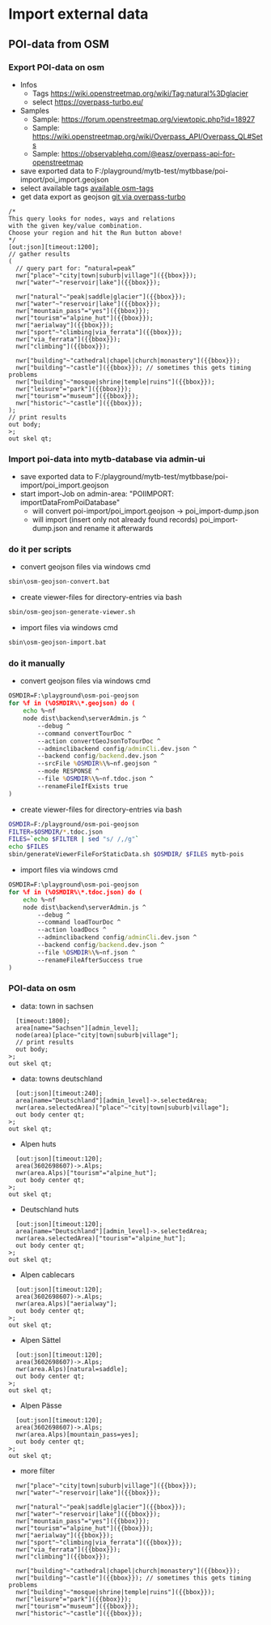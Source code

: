 # Import external data

## POI-data from OSM

### Export POI-data on osm
- Infos
    - Tags https://wiki.openstreetmap.org/wiki/Tag:natural%3Dglacier
    - select https://overpass-turbo.eu/
- Samples
    - Sample: https://forum.openstreetmap.org/viewtopic.php?id=18927
    - Sample: https://wiki.openstreetmap.org/wiki/Overpass_API/Overpass_QL#Sets
    - Sample: https://observablehq.com/@easz/overpass-api-for-openstreetmap
- save exported data to F:/playground/mytb-test/mytbbase/poi-import/poi_import.geojson 
- select available tags [available osm-tags](https://taginfo.openstreetmap.org/tags/natural=peak#overview)
- get data export as geojson  [git via overpass-turbo](http://overpass-turbo.eu/#)
```
/*
This query looks for nodes, ways and relations 
with the given key/value combination.
Choose your region and hit the Run button above!
*/
[out:json][timeout:1200];
// gather results
(
  // query part for: “natural=peak”
  nwr["place"~"city|town|suburb|village"]({{bbox}});
  nwr["water"~"reservoir|lake"]({{bbox}});

  nwr["natural"~"peak|saddle|glacier"]({{bbox}});
  nwr["water"~"reservoir|lake"]({{bbox}});
  nwr["mountain_pass"="yes"]({{bbox}});
  nwr["tourism"="alpine_hut"]({{bbox}});
  nwr["aerialway"]({{bbox}});
  nwr["sport"~"climbing|via_ferrata"]({{bbox}});
  nwr["via_ferrata"]({{bbox}});
  nwr["climbing"]({{bbox}});
  
  nwr["building"~"cathedral|chapel|church|monastery"]({{bbox}});
  nwr["building"~"castle"]({{bbox}}); // sometimes this gets timing problems
  nwr["building"~"mosque|shrine|temple|ruins"]({{bbox}});
  nwr["leisure"="park"]({{bbox}});
  nwr["tourism"="museum"]({{bbox}});
  nwr["historic"~"castle"]({{bbox}});
);
// print results
out body;
>;
out skel qt;
```

### Import poi-data into mytb-database via admin-ui
- save exported data to F:/playground/mytb-test/mytbbase/poi-import/poi_import.geojson
- start import-Job on admin-area: "POIIMPORT: importDataFromPoiDatabase"
  - will convert poi-import/poi_import.geojson -> poi_import-dump.json
  - will import (insert only not already found records) poi_import-dump.json and rename it afterwards

### do it per scripts
- convert geojson files via windows cmd
```cmd
sbin\osm-geojson-convert.bat
```
- create viewer-files for directory-entries via bash
```bash
sbin/osm-geojson-generate-viewer.sh
```
- import files via windows cmd
```cmd
sbin\osm-geojson-import.bat
```

### do it manually
- convert geojson files via windows cmd
```cmd
OSMDIR=F:\playground\osm-poi-geojson
for %f in (%OSMDIR%\*.geojson) do (
    echo %~nf
    node dist\backend\serverAdmin.js ^
        --debug ^
        --command convertTourDoc ^
        --action convertGeoJsonToTourDoc ^
        --adminclibackend config/adminCli.dev.json ^
        --backend config/backend.dev.json ^
        --srcFile %OSMDIR%\%~nf.geojson ^
        --mode RESPONSE ^
        --file %OSMDIR%\%~nf.tdoc.json ^
        --renameFileIfExists true
)
```
- create viewer-files for directory-entries via bash
```bash
OSMDIR=F:/playground/osm-poi-geojson
FILTER=$OSMDIR/*.tdoc.json
FILES=`echo $FILTER | sed "s/ /,/g"`
echo $FILES
sbin/generateViewerFileForStaticData.sh $OSMDIR/ $FILES mytb-pois
```
- import files via windows cmd
```cmd
OSMDIR=F:\playground\osm-poi-geojson
for %f in (%OSMDIR%\*.tdoc.json) do (
    echo %~nf
    node dist\backend\serverAdmin.js ^
        --debug ^
        --command loadTourDoc ^
        --action loadDocs ^
        --adminclibackend config/adminCli.dev.json ^
        --backend config/backend.dev.json ^
        --file %OSMDIR%\%~nf.json ^
        --renameFileAfterSuccess true
)
```

### POI-data on osm
- data: town in sachsen
```
  [timeout:1800];
  area[name="Sachsen"][admin_level];
  node(area)[place~"city|town|suburb|village"];
  // print results
  out body;
>;
out skel qt;
```
- data: towns deutschland
```
  [out:json][timeout:240];
  area[name="Deutschland"][admin_level]->.selectedArea;
  nwr(area.selectedArea)["place"~"city|town|suburb|village"];
  out body center qt;
>;
out skel qt;
```
- Alpen huts
```
  [out:json][timeout:120];
  area(3602698607)->.Alps;
  nwr(area.Alps)["tourism"="alpine_hut"];
  out body center qt;
>;
out skel qt;
```
- Deutschland huts
```
  [out:json][timeout:120];
  area[name="Deutschland"][admin_level]->.selectedArea;
  nwr(area.selectedArea)["tourism"="alpine_hut"];
  out body center qt;
>;
out skel qt;
```
- Alpen cablecars
```
  [out:json][timeout:120];
  area(3602698607)->.Alps;
  nwr(area.Alps)["aerialway"];
  out body center qt;
>;
out skel qt;
```
- Alpen Sättel
```
  [out:json][timeout:120];
  area(3602698607)->.Alps;
  nwr(area.Alps)[natural=saddle];
  out body center qt;
>;
out skel qt;
```
- Alpen Pässe
```
  [out:json][timeout:120];
  area(3602698607)->.Alps;
  nwr(area.Alps)[mountain_pass=yes];
  out body center qt;
>;
out skel qt;
```
- more filter
```
  nwr["place"~"city|town|suburb|village"]({{bbox}});
  nwr["water"~"reservoir|lake"]({{bbox}});

  nwr["natural"~"peak|saddle|glacier"]({{bbox}});
  nwr["water"~"reservoir|lake"]({{bbox}});
  nwr["mountain_pass"="yes"]({{bbox}});
  nwr["tourism"="alpine_hut"]({{bbox}});
  nwr["aerialway"]({{bbox}});
  nwr["sport"~"climbing|via_ferrata"]({{bbox}});
  nwr["via_ferrata"]({{bbox}});
  nwr["climbing"]({{bbox}});
  
  nwr["building"~"cathedral|chapel|church|monastery"]({{bbox}});
  nwr["building"~"castle"]({{bbox}}); // sometimes this gets timing problems
  nwr["building"~"mosque|shrine|temple|ruins"]({{bbox}});
  nwr["leisure"="park"]({{bbox}});
  nwr["tourism"="museum"]({{bbox}});
  nwr["historic"~"castle"]({{bbox}});
```
